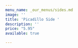 ```yaml
---
menu_name: _our_menus/sides.md
image: ''
title: 'Picadillo Side '
description: ''
price: "5.95"
available: true

---
```

